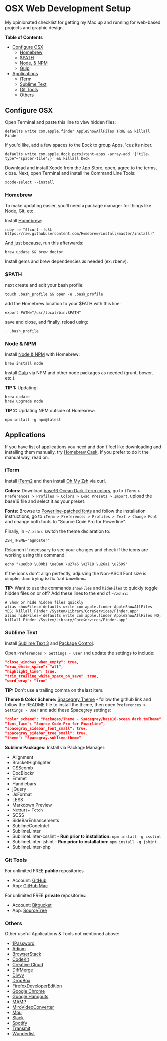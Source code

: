 # OSX Web Development Setup

My opinionated checklist for getting my Mac up and running for web-based projects and graphic design.

**Table of Contents**

- [Configure OSX](#configure-osx)
	- [Homebrew](#homebrew)
	- [$PATH](#path)
	- [Node, & NPM](#node--npm)
	- [Gulp](#gulp)
- [Applications](#applications)
	- [iTerm](#iterm)
	- [Sublime Text](#sublime-text)
	- [Git Tools](#git-tools)
	- [Others](#others)

## Configure OSX

Open Terminal and paste this line to view hidden files:

```
defaults write com.apple.finder AppleShowAllFiles TRUE && killall Finder
```

If you'd like, add a few spaces to the Dock to group Apps, 'cuz its nicer.

```
defaults write com.apple.dock persistent-apps -array-add '{"tile-type"="spacer-tile";}' && killall Dock
```

Download and install Xcode from the App Store, open, agree to the terms, close. Next, open Terminal and install the Command Line Tools:

```
xcode-select --install
```

### Homebrew

To make updating easier, you'll need a package manager for things like Node, Git, etc.

Install [Homebrew](http://brew.sh/):

```
ruby -e "$(curl -fsSL https://raw.githubusercontent.com/Homebrew/install/master/install)"
```

And just because, run this afterwards:

```
brew update && brew doctor
```

Install gems and brew dependencies as needed (ex: rbenv).

### $PATH

next create and edit your bash profile:

```
touch .bash_profile && open -e .bash_profile
```

add the Homebrew location to your $PATH with this line:

```
export PATH="/usr/local/bin:$PATH"
```

save and close, and finally, reload using:

```
. .bash_profile
```

### Node & NPM

Install [Node & NPM](#) with Homebrew:

```
brew install node
```

Install [Gulp](http://gulpjs.com/) via NPM and other node packages as needed (grunt, bower, etc.).

**TIP 1:** Updating:

```
brew update
brew upgrade node
```

**TIP 2:** Updating NPM outside of Homebrew:

```
npm install -g npm@latest
```

## Applications

If you have list of applications you need and don't feel like downloading and installing them manually, try [Homebrew Cask](http://caskroom.io/). If you prefer to do it the manual way, read on.

### iTerm

Install [iTerm2](https://www.iterm2.com/) and then install [Oh My Zsh](https://github.com/robbyrussell/oh-my-zsh) via curl.

**Colors:**
Download [base16 Ocean Dark iTerm colors](https://raw.githubusercontent.com/chriskempson/base16-iterm2/master/base16-ocean.dark.itermcolors), go to `iTerm > Preferences > Profiles > Colors > Load Presets > Import`, upload the base16 file and select it as your preset.

**Fonts:**
Browse to [Powerline-patched fonts](https://github.com/powerline/fonts) and follow the installation instructions, go to `iTerm > Preferences > Profiles > Text > Change Font` and change both fonts to "Source Code Pro for Powerline".

Finally, in `~/.zshrc` switch the theme declaration to:

```
ZSH_THEME="agnoster"
```

Relaunch if necessary to see your changes and check if the icons are working using this command:

```
echo "\ue0b0 \u00b1 \ue0a0 \u27a6 \u2718 \u26a1 \u2699"
```

If the icons don't align perfectly, adjusting the Non-ASCII Font size is simpler than trying to fix font baselines.

**TIP:** Want to use the commands `showFiles` and `hideFiles` to quickly toggle hidden files on or off? Add these lines to the end of `~/zshrc`:

```
# Show or hide hidden files quickly
alias showFiles='defaults write com.apple.finder AppleShowAllFiles YES; killall Finder /System/Library/CoreServices/Finder.app'
alias hideFiles='defaults write com.apple.finder AppleShowAllFiles NO; killall Finder /System/Library/CoreServices/Finder.app'
```

### Sublime Text

Install [Sublime Text 3](http://www.sublimetext.com/3) and [Package Control](https://packagecontrol.io/installation).

Open `Preferences > Settings - User` and update the settings to include:

```json
"close_windows_when_empty": true,
"draw_white_space": "all",
"highlight_line": true,
"trim_trailing_white_space_on_save": true,
"word_wrap": "true"
```

**TIP:** Don't use a trailing comma on the last item.

**Theme & Color Scheme:**
[Spacegrey Theme](http://kkga.github.io/spacegray/) - follow the github link  and follow the README file to install the theme, then open `Preferences > Settings - User` and add these Spacegrey settings:

```json
"color_scheme": "Packages/Theme - Spacegray/base16-ocean.dark.tmTheme",
"font_face": "Source Code Pro for Powerline",
"spacegray_sidebar_font_small": true,
"spacegray_sidebar_tree_small": true,
"theme": "Spacegray.sublime-theme"
```

**Sublime Packages:**
Install via Package Manager:

- Alignment
- BracketHighlighter
- CSScomb
- DocBlockr
- Emmet
- Handlebars
- jQuery
- JsFormat
- LESS
- Markdown Preview
- Nettuts+ Fetch
- SCSS
- SideBarEnhancements
- SublimeCodeIntel
- SublimeLinter
- SublimeLinter-csslint - **Run prior to installation:** `npm install -g csslint`
- SublimeLinter-jshint - **Run prior to installation:** `npm install -g jshint`
- SublimeLinter-php

### Git Tools

For unlimited FREE **public** repositories:

- Account: [GitHub](https://github.com/)
- App: [GitHub Mac](https://mac.github.com/)

For unlimited FREE **private** repositories:

- Account: [Bitbucket](https://bitbucket.org/)
- App: [SourceTree](https://www.sourcetreeapp.com/)

### Others

Other useful Applications & Tools not mentioned above:

- [1Password](https://agilebits.com/onepassword)
- [Adium](https://adium.im/)
- [BrowserStack](https://www.browserstack.com/)
- [CodeKit](https://incident57.com/codekit/)
- [Creative Cloud](http://www.adobe.com/creativecloud.html)
- [DiffMerge](https://sourcegear.com/diffmerge/)
- [Divvy](http://mizage.com/divvy/)
- [DropBox](https://www.dropbox.com/)
- [FirefoxDeveloperEdition](https://www.mozilla.org/en-US/firefox/developer/)
- [Google Chrome](http://www.google.com/chrome/)
- [Google Hangouts](https://plus.google.com/hangouts)
- [MAMP](https://www.mamp.info/en/downloads/)
- [MiroVideoConverter](http://www.mirovideoconverter.com/)
- [Mou](http://25.io/mou/)
- [Slack](https://slack.com/)
- [Spotify](https://www.spotify.com/)
- [Transmit](https://panic.com/transmit/)
- [Wunderlist](https://www.wunderlist.com/)
